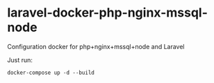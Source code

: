 # laravel-docker-php-nginx-mssql-node
Configuration docker for php+nginx+mssql+node and Laravel

Just run:
```
docker-compose up -d --build
```

